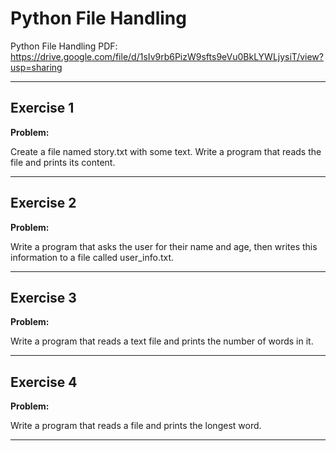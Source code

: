 # Python File Handling

Python File Handling PDF:
https://drive.google.com/file/d/1sIv9rb6PizW9sfts9eVu0BkLYWLjysiT/view?usp=sharing



---

## Exercise 1

**Problem:**

Create a file named story.txt with some text.
Write a program that reads the file and prints its content.


---

## Exercise 2

**Problem:**

Write a program that asks the user for their name and age, then writes this information to a file called user_info.txt.

---

## Exercise 3

**Problem:**

Write a program that reads a text file and prints the number of words in it.
 
---

## Exercise 4

**Problem:**

Write a program that reads a file and prints the longest word.
 
---
